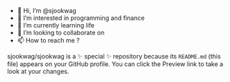 - 👋 Hi, I’m @sjookwag
- 👀 I’m interested in programming and finance
- 🌱 I’m currently learning life
- 💞️ I’m looking to collaborate on 
- 📫 How to reach me ?


sjookwag/sjookwag is a ✨ special ✨ repository because its `README.md` (this file) appears on your GitHub profile.
You can click the Preview link to take a look at your changes.

